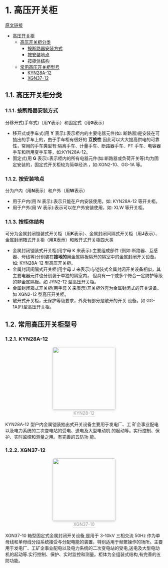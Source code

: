 # 1. 高压开关柜

[原文链接](https://wenku.baidu.com/view/a45df84633687e21af45a916?fr=uc)

<!-- TOC -->

- [高压开关柜](#高压开关柜)
  - [高压开关柜分类](#高压开关柜分类)
    - [按断路器安装方式](#按断路器安装方式)
    - [按安装地点](#按安装地点)
    - [按柜体结构](#按柜体结构)
  - [常用高压开关柜型号](#常用高压开关柜型号)
    - [KYN28A-12](#kyn28a-12)
    - [XGN37-12](#xgn37-12)

<!-- /TOC -->

## 1.1. 高压开关柜分类

### 1.1.1. 按断路器安装方式

分移开式(手车式)（用**Y**表示）和固定式（用**G**表示）

- 移开式或手车式(用 **Y** 表示):表示柜内的主要电器元件(如: 断路器)是安装在可抽出的手车上的，由于手车柜有很好的 **互换性** 因此可以大大提高供电的可靠性，常用的手车类型有:隔离手车、计量手车、断路器手车、PT 手车、电容器手车和所用变手车等，如:KYN28A-12。
- 固定式(用 **G** 表示):表示柜内的所有电器元件(如:断路器或负荷开关等)均为固定安装的，固定式开关柜较为简单经济.，如:XGN2-10、GG-1A 等。

### 1.1.2. 按安装地点

分为户内（用**N**表示）和户外（用**W**表示）

- 用于户内(用 N 表示):表示只能在户内安装使用，如: KYN28A-12 等开关柜。
- 用于户外(用 W 表示):表示可以在户外安装使用，如: XLW 等开关柜。

### 1.1.3. 按柜体结构

可分为金属封闭铠装式开关柜（用**K**表示）、金属封闭间隔式开关柜（用**J**表示）、金属封闭箱式开关柜（用**X**表示）和敞开式开关柜四大类

- 金属封闭铠装式开关柜(用字母 K 来表示):主要组成部件 (例如:断路器、互感器、母线等)分别装在**接地的**用金属隔板隔开的隔室中的金属封闭开关设备。如: KYN28A-12 型高压开关柜。
- 金属封闭间隔式开关柜(用字母 J 来表示)与铠装式金属封闭开关设备相似，其主要电器元件也分别装于单独的隔室内， 但具有一个或多个符合一定防护等级的非金属隔板。如 JYN2-12 型高压开关柜。
- 金属封闭箱式开关柜(用字母 X 来表示)开关柜外壳为金属封闭式的开关设备。如 XGN2-12 型高压开关柜。
- 敞开式开关柜，无保护等级要求，外壳有部分是敞开的开关 设备。如 GG-1A(F)型高压开关柜。

## 1.2. 常用高压开关柜型号

### 1.2.1. KYN28A-12

<center>
    <img
    width="200px"
    style="border-radius: 0.3125em;
    box-shadow: 0 2px 4px 0 rgba(34,36,38,.12),0 2px 10px 0 rgba(34,36,38,.08);" 
    src="https://person-blog-1255441669.cos.ap-beijing.myqcloud.com/images/20191211111004.png">
    <br>
    <div style="color:orange; border-bottom: 1px solid #d9d9d9;
    display: inline-block;
    color: #999;
    padding: 2px;">KYN28-12</div>
</center>

KYN28A-12 型户内金属铠装抽出式开关设备主要用于发电厂、工 矿企事业配电以及电力系统的二次变电站的受电、送电及大型电动机 的起动等。实行控制、保护、实时监控和测量之用。有完善的五防功 能。

### 1.2.2. XGN37-12

<center>
    <img
    width="200px"
    style="border-radius: 0.3125em;
    box-shadow: 0 2px 4px 0 rgba(34,36,38,.12),0 2px 10px 0 rgba(34,36,38,.08);" 
    src="https://person-blog-1255441669.cos.ap-beijing.myqcloud.com/images/20191211111219.png">
    <br>
    <div style="color:orange; border-bottom: 1px solid #d9d9d9;
    display: inline-block;
    color: #999;
    padding: 2px;">XGN37-10</div>
</center>

XGN37-10 箱型固定式金属封闭开关设备,是用于 3-10kV 三相交流 50Hz 作为单母线和单母线分段系统接受与分配电能的装置，特别适用于频繁操作的场所。主要用于发电厂、工矿企事业配电以及电力系统的二次变电站的受电,送电及大型电动机的起动等.实行控制、保护、实时监控和测量。柜体为全组装式结构,有完善的五防功能。
